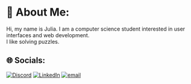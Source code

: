 # 💫 About Me:
Hi, my name is Julia. I am a computer science student interested in user interfaces and web development.<br>I like solving puzzles.


## 🌐 Socials:
[![Discord](https://img.shields.io/badge/Discord-%237289DA.svg?logo=discord&logoColor=white)](https://discord.gg/https://discord.gg/ewBcxXEb) [![LinkedIn](https://img.shields.io/badge/LinkedIn-%230077B5.svg?logo=linkedin&logoColor=white)](https://linkedin.com/in/julia-siger) [![email](https://img.shields.io/badge/Email-D14836?logo=gmail&logoColor=white)](mailto:sigerjulia@gmail.com) 
